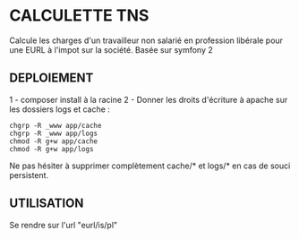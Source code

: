 CALCULETTE TNS
========================

Calcule les charges d'un travailleur non salarié en profession libérale pour une EURL à l'impot sur la société.
Basée sur symfony 2

DEPLOIEMENT
-----------

1 - composer install à la racine
2 - Donner les droits d'écriture à apache sur les dossiers logs et cache :

```
chgrp -R _www app/cache
chgrp -R _www app/logs
chmod -R g+w app/cache
chmod -R g+w app/logs
```
Ne pas hésiter à supprimer complètement cache/* et logs/* en cas de souci persistent.

UTILISATION
------------

Se rendre sur l'url  "eurl/is/pl"


